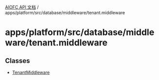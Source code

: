 [AIOFC API 文档](../../../../../../index.md) / apps/platform/src/database/middleware/tenant.middleware

# apps/platform/src/database/middleware/tenant.middleware

## Classes

- [TenantMiddleware](classes/TenantMiddleware.md)
